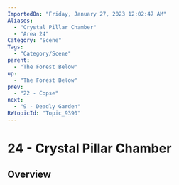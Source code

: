 ```yaml
---
ImportedOn: "Friday, January 27, 2023 12:02:47 AM"
Aliases:
  - "Crystal Pillar Chamber"
  - "Area 24"
Category: "Scene"
Tags:
  - "Category/Scene"
parent:
  - "The Forest Below"
up:
  - "The Forest Below"
prev:
  - "22 - Copse"
next:
  - "9 - Deadly Garden"
RWtopicId: "Topic_9390"
---
```

# 24 - Crystal Pillar Chamber
## Overview
